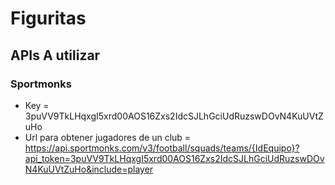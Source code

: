 # Figuritas
## APIs A utilizar
### Sportmonks
- Key = 3puVV9TkLHqxgI5xrd00AOS16Zxs2IdcSJLhGciUdRuzswDOvN4KuUVtZuHo
- Url para obtener jugadores de un club = https://api.sportmonks.com/v3/football/squads/teams/{IdEquipo}?api_token=3puVV9TkLHqxgI5xrd00AOS16Zxs2IdcSJLhGciUdRuzswDOvN4KuUVtZuHo&include=player
